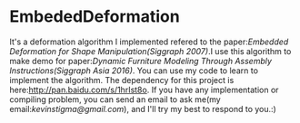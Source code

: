 # EmbededDeformation
It's a deformation algorithm I implemented refered to the paper:_Embedded Deformation for Shape Manipulation(Siggraph 2007)_.I use this algorithm to make demo for paper:_Dynamic Furniture Modeling Through Assembly Instructions(Siggraph Asia 2016)_. You can use my code to learn to implement the algorithm. The dependency for this project is here:http://pan.baidu.com/s/1hrIst8o. If you have any implementation or compiling problem, you can send an email to ask me(my email:_kevinstigma@gmail.com_), and I'll try my best to respond to you.:)   

